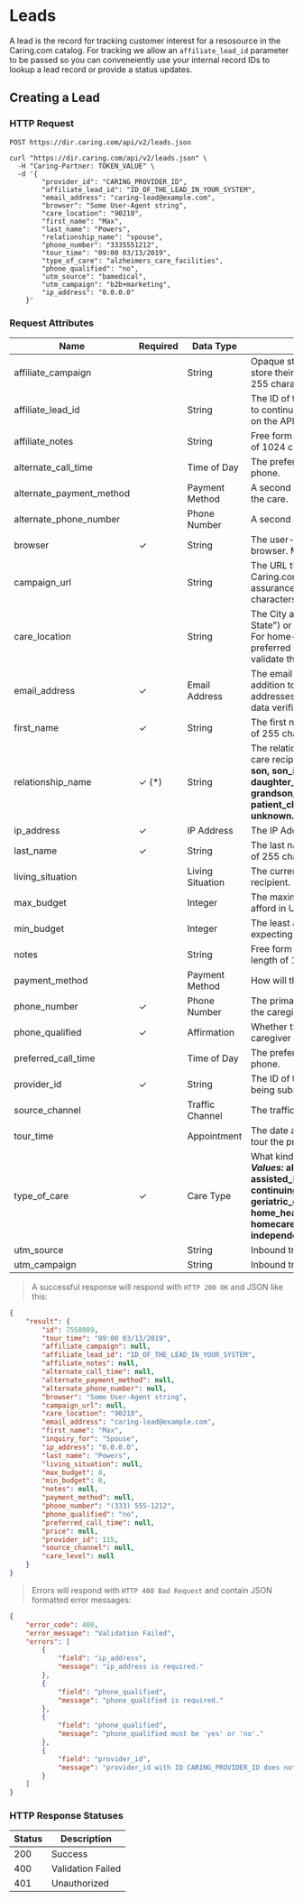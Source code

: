 # Leads

A lead is the record for tracking customer interest for a resosource in the Caring.com catalog. For tracking we allow an `affiliate_lead_id` parameter to be passed so you can conveneiently use your internal record IDs to lookup a lead record or provide a status updates.

## Creating a Lead

### HTTP Request

`POST https://dir.caring.com/api/v2/leads.json`

```shell
curl "https://dir.caring.com/api/v2/leads.json" \
  -H "Caring-Partner: TOKEN_VALUE" \
  -d '{
        "provider_id": "CARING_PROVIDER_ID",
        "affiliate_lead_id": "ID_OF_THE_LEAD_IN_YOUR_SYSTEM",
        "email_address": "caring-lead@example.com",
        "browser": "Some User-Agent string",
        "care_location": "90210",
        "first_name": "Max",
        "last_name": "Powers",
        "relationship_name": "spouse",
        "phone_number": "3335551212",
        "tour_time": "09:00 03/13/2019",
        "type_of_care": "alzheimers_care_facilities",
        "phone_qualified": "no",
        "utm_source": "bamedical",
        "utm_campaign": "b2b+marketing",
        "ip_address": "0.0.0.0"
    }'
```

### Request Attributes

|Name|Required|Data Type|Description|
|--- |--- |--- |--- |
|affiliate_campaign||String|Opaque string for the affiliate to use to store their campaign name. Max length of 255 characters.|
|affiliate_lead_id||String|The ID of the lead your system if you want to continue to use that ID to track updates on the API. Max length of 255 characters.|
|affiliate_notes||String|Free form text from the affiliate. Max length of 1024 characters.|
|alternate_call_time||Time of Day|The preferred time to call the alternate phone.|
|alternate_payment_method||Payment Method|A second way for the caregiver to pay for the care.|
|alternate_phone_number||Phone Number|A second phone number.|
|browser|✓|String|The user-agent string of the caregiver's browser. Max length of 255 characters.|
|campaign_url||String|The URL that the caregiver entered on. Caring.com may access this URL for quality assurance purposes. Max length of 255 characters.|
|care_location||String|The City and State (formatted as "City, State") or Zipcode where care is desired. For home-care services, a zip code is preferred over a city. Caring.com will validate that this is a valid US region.|
|email_address|✓|Email Address|The email address of the caregiver. In addition to being well-formed, Email addresses are validated using a 3rd party data verification service.|
|first_name|✓|String|The first name of the caregiver. Max length of 255 characters.|
|relationship_name|✓ (*)|String|The relationship of the caregiver to the care recipient. **_Allowed Values:_** **spouse, son, son_in_law, daughter, daughter_in_law, granddaughter, grandson, sister, brother, friend, myself, patient_client, job, other_relative, unknown.** |
|ip_address|✓|IP Address|The IP Address of the caregiver.|
|last_name|✓|String|The last name of the caregiver. Max length of 255 characters.|
|living_situation||Living Situation|The current living situation of the care recipient.|
|max_budget||Integer|The maximum amount the caregiver can afford in US dollars/month.|
|min_budget||Integer|The least amount the caregiver is expecting to pay in US dollars/month.|
|notes||String|Free form text from the caregiver. Max length of 1024 characters.|
|payment_method||Payment Method|How will the caregiver pay for the care.|
|phone_number|✓|Phone Number|The primary phone number for contacting the caregiver.|
|phone_qualified|✓|Affirmation|Whether the affiliate has qualified the caregiver by phone.|
|preferred_call_time||Time of Day|The preferred time to call the primary phone.|
|provider_id|✓|String|The ID of the provider for which this lead is being submitted.|
|source_channel||Traffic Channel|The traffic source used to acquire the lead.|
|tour_time||Appointment|The date and time when the caregiver will tour the provider.|
|type_of_care|✓|Care Type|What kind of care is being sought. **_Allowed Values:_** **alzheimers_care_facilities, assisted_living_facilities, continuing_care_retirement_communities, geriatric_care_managers, home_healthcare_agencies, homecare_agencies, hospices, independent_living, nursing_homes**. |
|utm_source||String|Inbound tracking params for things like GA.|
|utm_campaign||String|Inbound tracking params for things like GA.|

> A successful response will respond with `HTTP 200 OK` and JSON like this:

```json
{
    "result": {
        "id": 7558089,
        "tour_time": "09:00 03/13/2019",
        "affiliate_campaign": null,
        "affiliate_lead_id": "ID_OF_THE_LEAD_IN_YOUR_SYSTEM",
        "affiliate_notes": null,
        "alternate_call_time": null,
        "alternate_payment_method": null,
        "alternate_phone_number": null,
        "browser": "Some User-Agent string",
        "campaign_url": null,
        "care_location": "90210",
        "email_address": "caring-lead@example.com",
        "first_name": "Max",
        "inquiry_for": "Spouse",
        "ip_address": "0.0.0.0",
        "last_name": "Powers",
        "living_situation": null,
        "max_budget": 0,
        "min_budget": 0,
        "notes": null,
        "payment_method": null,
        "phone_number": "(333) 555-1212",
        "phone_qualified": "no",
        "preferred_call_time": null,
        "price": null,
        "provider_id": 115,
        "source_channel": null,
        "care_level": null
    }
}
```

> Errors will respond with `HTTP 400 Bad Request` and contain JSON formatted error messages:

```json
{
    "error_code": 400,
    "error_message": "Validation Failed",
    "errors": [
        {
            "field": "ip_address",
            "message": "ip_address is required."
        },
        {
            "field": "phone_qualified",
            "message": "phone_qualified is required."
        },
        {
            "field": "phone_qualified",
            "message": "phone_qualified must be 'yes' or 'no'."
        },
        {
            "field": "provider_id",
            "message": "provider_id with ID CARING_PROVIDER_ID does not exist."
        }
    ]
}
```

### HTTP Response Statuses

Status | Description
--------- | -----------
200 | Success
400 | Validation Failed
401 | Unauthorized

